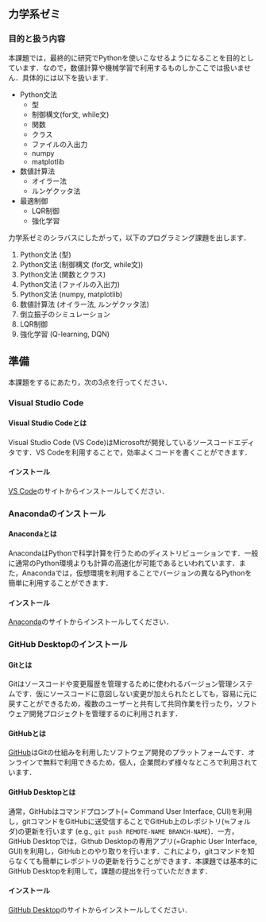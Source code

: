 ## 力学系ゼミ
### 目的と扱う内容
本課題では，最終的に研究でPythonを使いこなせるようになることを目的としています．なので，数値計算や機械学習で利用するものしかここでは扱いません．具体的には以下を扱います．
- Python文法
    - 型
    - 制御構文(for文, while文)
    - 関数
    - クラス
    - ファイルの入出力
    - numpy
    - matplotlib
- 数値計算法
    - オイラー法
    - ルンゲクッタ法
- 最適制御
    - LQR制御
    - 強化学習

力学系ゼミのシラバスにしたがって，以下のプログラミング課題を出します．
1. Python文法 (型)
2. Python文法 (制御構文 (for文, while文))
3. Python文法 (関数とクラス)
4. Python文法 (ファイルの入出力)
5. Python文法 (numpy, matplotlib)
6. 数値計算法 (オイラー法, ルンゲクッタ法)
7. 倒立振子のシミュレーション
8. LQR制御
9. 強化学習 (Q-learning, DQN)

## 準備
本課題をするにあたり，次の3点を行ってください．
### Visual Studio Code
#### Visual Studio Codeとは
Visual Studio Code (VS Code)はMicrosoftが開発しているソースコードエディタです．VS Codeを利用することで，効率よくコードを書くことができます．
#### インストール
[VS Code](https://code.visualstudio.com/download)のサイトからインストールしてください．
### Anacondaのインストール
#### Anacondaとは
AnacondaはPythonで科学計算を行うためのディストリビューションです．一般に通常のPython環境よりも計算の高速化が可能であるといわれています．また，Anacondaでは，仮想環境を利用することでバージョンの異なるPythonを簡単に利用することができます．
#### インストール
[Anaconda](https://www.anaconda.com/download)のサイトからインストールしてください．
### GitHub Desktopのインストール
#### Gitとは
Gitはソースコードや変更履歴を管理するために使われるバージョン管理システムです．仮にソースコードに意図しない変更が加えられたとしても，容易に元に戻すことができるため，複数のユーザーと共有して共同作業を行ったり，ソフトウェア開発プロジェクトを管理するのに利用されます．
#### GitHubとは
[GitHub](https://github.co.jp/)はGitの仕組みを利用したソフトウェア開発のプラットフォームです．オンラインで無料で利用できるため，個人，企業問わず様々なところで利用されています．
#### GitHub Desktopとは
通常，GitHubはコマンドプロンプト(= Command User Interface, CUI)を利用し，gitコマンドをGitHubに送受信することでGitHub上のレポジトリ(≒フォルダ)の更新を行います (e.g., `git push REMOTE-NAME BRANCH-NAME`)．一方，GitHub Desktopでは，Github Desktopの専用アプリ(=Graphic User Interface, GUI)を利用し，GitHubとのやり取りを行います．これにより，gitコマンドを知らなくても簡単にレポジトリの更新を行うことができます．本課題では基本的にGitHub Desktopを利用して，課題の提出を行っていただきます．
#### インストール
[GitHub Desktop](https://desktop.github.com/)のサイトからインストールしてください．
